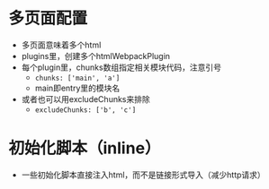 # 多页面配置
- 多页面意味着多个html
- plugins里，创建多个htmlWebpackPlugin
- 每个plugin里，chunks数组指定相关模块代码，注意引号
    - `chunks: ['main', 'a']`
    - main即entry里的模块名
- 或者也可以用excludeChunks来排除
    - `excludeChunks: ['b', 'c']`

# 初始化脚本（inline）
- 一些初始化脚本直接注入html，而不是链接形式导入（减少http请求）
